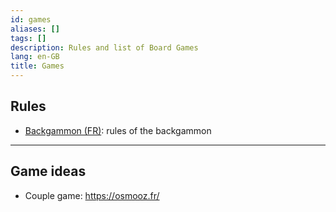 ```yaml
---
id: games
aliases: []
tags: []
description: Rules and list of Board Games
lang: en-GB
title: Games
---
```


## Rules

- [Backgammon (FR)](https://www.ffbg.fr/backgammon/regles-du-jeu): rules of the backgammon

---
## Game ideas

- Couple game: https://osmooz.fr/